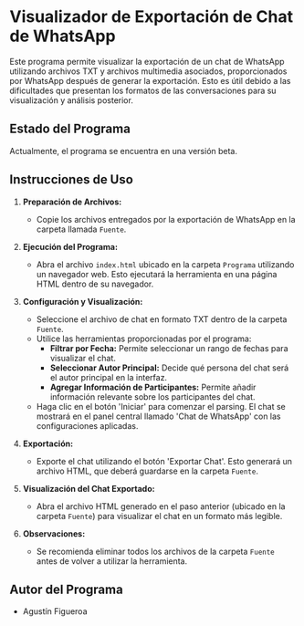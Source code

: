 # Visualizador de Exportación de Chat de WhatsApp

Este programa permite visualizar la exportación de un chat de WhatsApp utilizando archivos TXT y archivos multimedia asociados, proporcionados por WhatsApp después de generar la exportación. Esto es útil debido a las dificultades que presentan los formatos de las conversaciones para su visualización y análisis posterior.

## Estado del Programa

Actualmente, el programa se encuentra en una versión beta.

## Instrucciones de Uso

1. **Preparación de Archivos:**
   - Copie los archivos entregados por la exportación de WhatsApp en la carpeta llamada `Fuente`.

2. **Ejecución del Programa:**
   - Abra el archivo `index.html` ubicado en la carpeta `Programa` utilizando un navegador web. Esto ejecutará la herramienta en una página HTML dentro de su navegador.

3. **Configuración y Visualización:**
   - Seleccione el archivo de chat en formato TXT dentro de la carpeta `Fuente`.
   - Utilice las herramientas proporcionadas por el programa:
     - **Filtrar por Fecha:** Permite seleccionar un rango de fechas para visualizar el chat.
     - **Seleccionar Autor Principal:** Decide qué persona del chat será el autor principal en la interfaz.
     - **Agregar Información de Participantes:** Permite añadir información relevante sobre los participantes del chat.
   - Haga clic en el botón 'Iniciar' para comenzar el parsing. El chat se mostrará en el panel central llamado 'Chat de WhatsApp' con las configuraciones aplicadas.

4. **Exportación:**
   - Exporte el chat utilizando el botón 'Exportar Chat'. Esto generará un archivo HTML, que deberá guardarse en la carpeta `Fuente`.

5. **Visualización del Chat Exportado:**
   - Abra el archivo HTML generado en el paso anterior (ubicado en la carpeta `Fuente`) para visualizar el chat en un formato más legible.

6. **Observaciones:**
   - Se recomienda eliminar todos los archivos de la carpeta `Fuente` antes de volver a utilizar la herramienta.

## Autor del Programa

- Agustín Figueroa 
